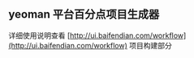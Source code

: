 ## yeoman 平台百分点项目生成器

详细使用说明查看 [http://ui.baifendian.com/workflow](http://ui.baifendian.com/workflow) 项目构建部分